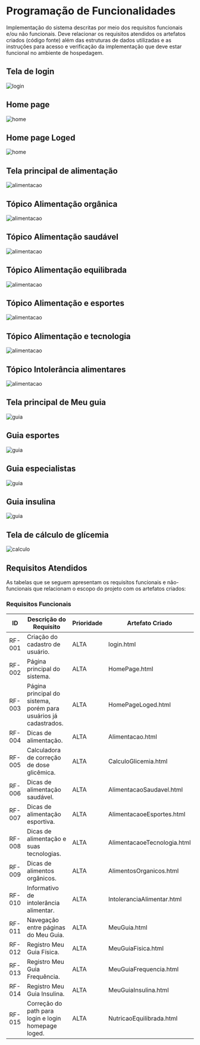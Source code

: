 # Programação de Funcionalidades

Implementação do sistema descritas por meio dos requisitos funcionais e/ou não funcionais. Deve relacionar os requisitos atendidos os artefatos criados (código fonte) além das estruturas de dados utilizadas e as instruções para acesso e verificação da implementação que deve estar funcional no ambiente de hospedagem.

## Tela de login
![login](../snapshots/pages-screenshot/Login.png)

## Home page
![home](../snapshots/pages-screenshot/HomePage.png)

## Home page Loged
![home](../snapshots/pages-screenshot/HomeLoged.png)

## Tela principal de alimentação
![alimentacao](../snapshots/pages-screenshot/Alimentacao.png)

## Tópico Alimentação orgânica
![alimentacao](../snapshots/pages-screenshot/AlimentacaoOrganica.png)

## Tópico Alimentação saudável
![alimentacao](../snapshots/pages-screenshot/AlimentacaoSaldavel.png)

## Tópico Alimentação equilibrada
![alimentacao](../snapshots/pages-screenshot/NutricaoEquilibrada.png)

## Tópico Alimentação e esportes
![alimentacao](../snapshots/pages-screenshot/AlimentacaoEsportes.png)

## Tópico Alimentação e tecnologia
![alimentacao](../snapshots/pages-screenshot/AlimentacaoTecno.png)

## Tópico Intolerância alimentares
![alimentacao](../snapshots/pages-screenshot/IntoAlimentar.png)

## Tela principal de Meu guia
![guia](../snapshots/pages-screenshot/MeuGuia.png)

## Guia esportes
![guia](../snapshots/pages-screenshot/GuiaEsport.png)

## Guia especialistas
![guia](../snapshots/pages-screenshot/GuiaEspec.png)

## Guia insulina
![guia](../snapshots/pages-screenshot/GuiaInsu.png)

## Tela de cálculo de glícemia
![calculo](../snapshots/pages-screenshot/CalculoGlicemia.png)

## Requisitos Atendidos

As tabelas que se seguem apresentam os requisitos funcionais e não-funcionais que relacionam o escopo do projeto com os artefatos criados:

### Requisitos Funcionais


| ID    | Descrição do Requisito                                    | Prioridade | Artefato Criado         |
|-------|-----------------------------------------------------------|------------|-------------------------|
| RF-001| Criação do cadastro de usuário.                              | ALTA       | login.html              |
| RF-002| Página principal do sistema.      | ALTA       | HomePage.html           |
| RF-003| Página principal do sistema, porém para usuários já cadastrados.      | ALTA       | HomePageLoged.html      |
| RF-004| Dicas de alimentação.      | ALTA       | Alimentacao.html        |
| RF-005| Calculadora de correção de dose glicêmica.      | ALTA       | CalculoGlicemia.html    |
| RF-006| Dicas de alimentação saudável.      | ALTA       | AlimentacaoSaudavel.html |
| RF-007| Dicas de alimentação esportiva.      | ALTA       | AlimentacaoeEsportes.html|
| RF-008| Dicas de alimentação e suas tecnologias.      | ALTA       | AlimentacaoeTecnologia.html|
| RF-009| Dicas de alimentos orgânicos.      | ALTA       | AlimentosOrganicos.html |
| RF-010| Informativo de intolerância alimentar.            | ALTA       | IntoleranciaAlimentar.html|
| RF-011| Navegação entre páginas do Meu Guia.                     | ALTA       | MeuGuia.html            |
| RF-012| Registro Meu Guia Física.               | ALTA       | MeuGuiaFisica.html       |
| RF-013| Registro Meu Guia Frequência.           | ALTA       | MeuGuiaFrequencia.html   |
| RF-014| Registro Meu Guia Insulina.             | ALTA       | MeuGuiaInsulina.html     |
| RF-015| Correção do path para login e login homepage loged.      | ALTA       | NutricaoEquilibrada.html |
